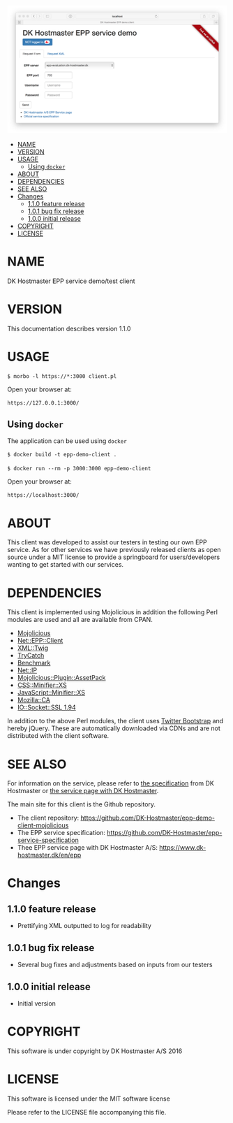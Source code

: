 ![screenshot](images/main-screen.png)

<!-- MarkdownTOC -->

- [NAME](#name)
- [VERSION](#version)
- [USAGE](#usage)
    - [Using `docker`](#using-docker)
- [ABOUT](#about)
- [DEPENDENCIES](#dependencies)
- [SEE ALSO](#see-also)
- [Changes](#changes)
    - [1.1.0 feature release](#110-feature-release)
    - [1.0.1 bug fix release](#101-bug-fix-release)
    - [1.0.0 initial release](#100-initial-release)
- [COPYRIGHT](#copyright)
- [LICENSE](#license)

<!-- /MarkdownTOC -->

<a name="name"></a>
# NAME

DK Hostmaster EPP service demo/test client

<a name="version"></a>
# VERSION

This documentation describes version 1.1.0

<a name="usage"></a>
# USAGE

    $ morbo -l https://*:3000 client.pl

Open your browser at:

    https://127.0.0.1:3000/

<a name="using-docker"></a>
## Using `docker`

The application can be used using `docker`

    $ docker build -t epp-demo-client .

    $ docker run --rm -p 3000:3000 epp-demo-client

Open your browser at:

    https://localhost:3000/


<a name="about"></a>
# ABOUT

This client was developed to assist our testers in testing our own EPP service. As for other services we have previously released clients as open source under a MIT license to provide a springboard for users/developers wanting to get started with our services.

<a name="dependencies"></a>
# DEPENDENCIES

This client is implemented using Mojolicious in addition the following
Perl modules are used and all are available from CPAN.

- [Mojolicious](https://metacpan.org/pod/Mojolicious)
- [Net::EPP::Client](https://metacpan.org/pod/Net::EPP::Client)
- [XML::Twig](https://metacpan.org/pod/XML::Twig)
- [TryCatch](https://metacpan.org/pod/TryCatch)
- [Benchmark](https://metacpan.org/pod/Benchmark)
- [Net::IP](https://metacpan.org/pod/Net::IP)
- [Mojolicious::Plugin::AssetPack](https://metacpan.org/pod/Mojolicious::Plugin::AssetPack)
- [CSS::Minifier::XS](https://metacpan.org/pod/CSS::Minifier::XS)
- [JavaScript::Minifier::XS](https://metacpan.org/pod/Javascript::Minifier::XS)
- [Mozilla::CA](https://metacpan.org/pod/Mozilla::CA)
- [IO::Socket::SSL 1.94](https://metacpan.org/pod/IO::Socket::SSL)

In addition to the above Perl modules, the client uses [Twitter Bootstrap](http://getbootstrap.com/) and hereby jQuery. These are automatically downloaded via CDNs and are not distributed with the client software.

<a name="see-also"></a>
# SEE ALSO

For information on the service, please refer to [the specification](https://github.com/DK-Hostmaster/epp-service-specification) from DK Hostmaster or [the service page with DK Hostmaster](https://www.dk-hostmaster.dk/en/epp).

The main site for this client is the Github repository.

- The client repository: https://github.com/DK-Hostmaster/epp-demo-client-mojolicious
- The EPP service specification: https://github.com/DK-Hostmaster/epp-service-specification
- Thee EPP service page with DK Hostmaster A/S: https://www.dk-hostmaster.dk/en/epp

<a name="changes"></a>
# Changes

<a name="110-feature-release"></a>
## 1.1.0 feature release

- Prettifying XML outputted to log for readability

<a name="101-bug-fix-release"></a>
## 1.0.1 bug fix release

- Several bug fixes and adjustments based on inputs from our testers

<a name="100-initial-release"></a>
## 1.0.0 initial release

- Initial version

<a name="copyright"></a>
# COPYRIGHT

This software is under copyright by DK Hostmaster A/S 2016

<a name="license"></a>
# LICENSE

This software is licensed under the MIT software license

Please refer to the LICENSE file accompanying this file.
